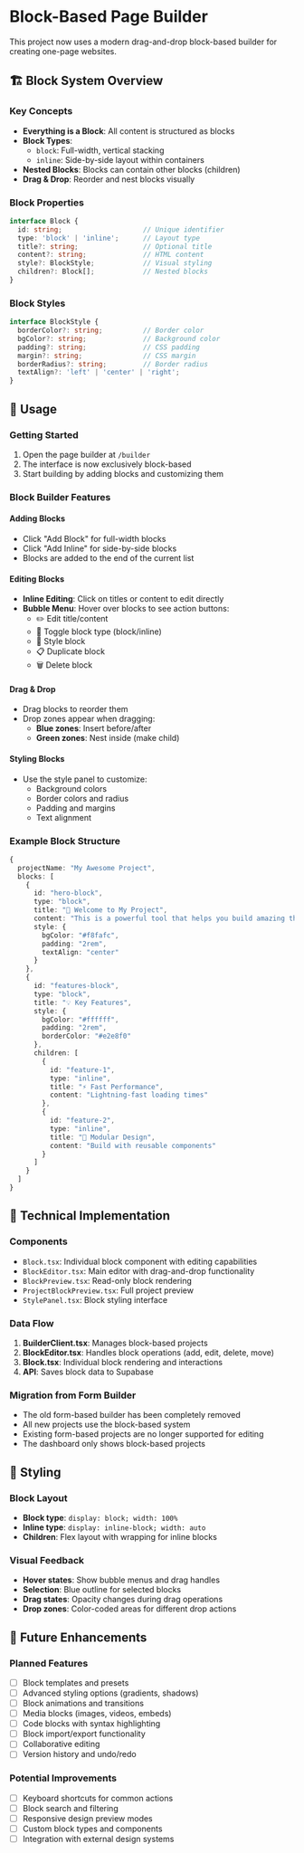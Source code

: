 # Block-Based Page Builder

This project now uses a modern drag-and-drop block-based builder for creating one-page websites.

## 🏗️ Block System Overview

### Key Concepts
- **Everything is a Block**: All content is structured as blocks
- **Block Types**: 
  - `block`: Full-width, vertical stacking
  - `inline`: Side-by-side layout within containers
- **Nested Blocks**: Blocks can contain other blocks (children)
- **Drag & Drop**: Reorder and nest blocks visually

### Block Properties
```typescript
interface Block {
  id: string;                    // Unique identifier
  type: 'block' | 'inline';      // Layout type
  title?: string;                // Optional title
  content?: string;              // HTML content
  style?: BlockStyle;            // Visual styling
  children?: Block[];            // Nested blocks
}
```

### Block Styles
```typescript
interface BlockStyle {
  borderColor?: string;          // Border color
  bgColor?: string;              // Background color
  padding?: string;              // CSS padding
  margin?: string;               // CSS margin
  borderRadius?: string;         // Border radius
  textAlign?: 'left' | 'center' | 'right';
}
```

## 🎯 Usage

### Getting Started
1. Open the page builder at `/builder`
2. The interface is now exclusively block-based
3. Start building by adding blocks and customizing them

### Block Builder Features

#### Adding Blocks
- Click "Add Block" for full-width blocks
- Click "Add Inline" for side-by-side blocks
- Blocks are added to the end of the current list

#### Editing Blocks
- **Inline Editing**: Click on titles or content to edit directly
- **Bubble Menu**: Hover over blocks to see action buttons:
  - ✏️ Edit title/content
  - 🔄 Toggle block type (block/inline)
  - 🎨 Style block
  - 📋 Duplicate block
  - 🗑️ Delete block

#### Drag & Drop
- Drag blocks to reorder them
- Drop zones appear when dragging:
  - **Blue zones**: Insert before/after
  - **Green zones**: Nest inside (make child)

#### Styling Blocks
- Use the style panel to customize:
  - Background colors
  - Border colors and radius
  - Padding and margins
  - Text alignment

### Example Block Structure
```typescript
{
  projectName: "My Awesome Project",
  blocks: [
    {
      id: "hero-block",
      type: "block",
      title: "🚀 Welcome to My Project",
      content: "This is a powerful tool that helps you build amazing things.",
      style: {
        bgColor: "#f8fafc",
        padding: "2rem",
        textAlign: "center"
      }
    },
    {
      id: "features-block",
      type: "block",
      title: "💡 Key Features",
      style: {
        bgColor: "#ffffff",
        padding: "2rem",
        borderColor: "#e2e8f0"
      },
      children: [
        {
          id: "feature-1",
          type: "inline",
          title: "⚡ Fast Performance",
          content: "Lightning-fast loading times"
        },
        {
          id: "feature-2",
          type: "inline",
          title: "🧱 Modular Design",
          content: "Build with reusable components"
        }
      ]
    }
  ]
}
```

## 🔧 Technical Implementation

### Components
- `Block.tsx`: Individual block component with editing capabilities
- `BlockEditor.tsx`: Main editor with drag-and-drop functionality
- `BlockPreview.tsx`: Read-only block rendering
- `ProjectBlockPreview.tsx`: Full project preview
- `StylePanel.tsx`: Block styling interface

### Data Flow
1. **BuilderClient.tsx**: Manages block-based projects
2. **BlockEditor.tsx**: Handles block operations (add, edit, delete, move)
3. **Block.tsx**: Individual block rendering and interactions
4. **API**: Saves block data to Supabase

### Migration from Form Builder
- The old form-based builder has been completely removed
- All new projects use the block-based system
- Existing form-based projects are no longer supported for editing
- The dashboard only shows block-based projects

## 🎨 Styling

### Block Layout
- **Block type**: `display: block; width: 100%`
- **Inline type**: `display: inline-block; width: auto`
- **Children**: Flex layout with wrapping for inline blocks

### Visual Feedback
- **Hover states**: Show bubble menus and drag handles
- **Selection**: Blue outline for selected blocks
- **Drag states**: Opacity changes during drag operations
- **Drop zones**: Color-coded areas for different drop actions

## 🚀 Future Enhancements

### Planned Features
- [ ] Block templates and presets
- [ ] Advanced styling options (gradients, shadows)
- [ ] Block animations and transitions
- [ ] Media blocks (images, videos, embeds)
- [ ] Code blocks with syntax highlighting
- [ ] Block import/export functionality
- [ ] Collaborative editing
- [ ] Version history and undo/redo

### Potential Improvements
- [ ] Keyboard shortcuts for common actions
- [ ] Block search and filtering
- [ ] Responsive design preview modes
- [ ] Custom block types and components
- [ ] Integration with external design systems 